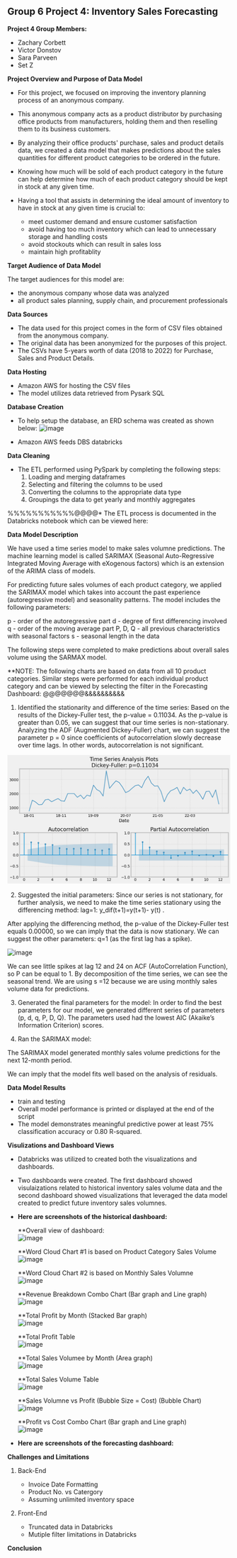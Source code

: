 ## __Group 6 Project 4: Inventory Sales Forecasting__ 

__Project 4 Group Members:__

* Zachary Corbett
* Victor Donstov
* Sara Parveen
* Set Z

__Project Overview and Purpose of Data Model__

* For this project, we focused on improving the inventory planning process of an anonymous company.
* This anonymous company acts as a product distributor by purchasing office products from manufacturers, holding them and then reselling them to its business customers.
* By analyzing their office products' purchase, sales and product details data, we created a data model that makes predictions about the sales quantities for different product categories to be ordered in the future. 
* Knowing how much will be sold of each product category in the future can help determine how much of each product category should be kept in stock at any given time.
* Having a tool that assists in determining the ideal amount of inventory to have in stock at any given time is crucial to:<br />

  - meet customer demand and ensure customer satisfaction<br />
  - avoid having too much inventory which can lead to unnecessary storage and handling costs<br />
  - avoid stockouts which can result in sales loss<br />
  - maintain high profitablity<br />

__Target Audience of Data Model__

The target audiences for this model are:<br />

  - the anonymous company whose data was analyzed<br />
  - all product sales planning, supply chain, and procurement professionals<br />

__Data Sources__

* The data used for this project comes in the form of CSV files obtained from the anonymous company. 
* The original data has been anonymized for the purposes of this project. 
* The CSVs have 5-years worth of data (2018 to 2022) for Purchase, Sales and Product Details.
      
__Data Hosting__ 

* Amazon AWS for hosting the CSV files 
* The model utilizes data retrieved from Pysark SQL 

__Database Creation__

* To help setup the database, an ERD schema was created as shown below:
 ![image](https://github.com/saraparveen26/project4-group6/assets/120427432/a322323f-8883-4384-9df9-e2639db790ca)

* Amazon AWS feeds DBS databricks  

__Data Cleaning__      

* The ETL performed using PySpark by completing the following steps:
    1) Loading and merging dataframes
    2) Selecting and filtering the columns to be used
    3) Converting the columns to the appropriate data type 
    4) Groupings the data to get yearly and monthly aggregates

%%%%%%%%%%%@@@@* The ETL process is documented in the Databricks notebook which can be viewed here:  

__Data Model Description__

We have used a time series model to make sales volumne predictions. The machine learning model is called SARIMAX (Seasonal Auto-Regressive Integrated Moving Average with eXogenous factors) which is an extension of the ARIMA class of models.

For predicting future sales volumes of each product category, we applied the SARIMAX model which takes into account the past experience (autoregressive model) and seasonality patterns. The model includes the following parameters:

p - order of the autoregressive part
d - degree of first differencing involved
q - order of the moving average part
P, D, Q - all previous characteristics with seasonal factors
s - seasonal length in the data

The following steps were completed to make predictions about overall sales volume using the SARMAX model. 

**NOTE: The following charts are based on data from all 10 product categories. Similar steps were performed for each individual product category and can be viewed by selecting the filter in the Forecasting Dashboard:  @@@@@@@&&&&&&&&&&

1.	Identified the stationarity and difference of the time series:
Based on the results of the Dickey-Fuller test, the p-value = 0.11034. As the p-value is greater than 0.05, we can suggest that our time series is non-stationary.  
Analyzing the ADF (Augmented Dickey-Fuller) chart, we can suggest the parameter p = 0 since coefficients of autocorrelation slowly decrease over time lags. In other words, autocorrelation is not significant.

![image](Images/Dashboard/Analysis/sales_analysis.png)


2.	Suggested the initial parameters:
Since our series is not stationary, for further analysis, we need to make the time series stationary using the differencing method:  lag=1: y_dif(t+1)=y(t+1)- y(t) .

After applying the differencing method, the p-value of the Dickey-Fuller test equals 0.00000, so we can imply that the data is now stationary. We can suggest the other parameters: q=1 (as the first lag has a spike).

 ![image](https://github.com/saraparveen26/project4-group6/assets/120427432/7fb664a8-9c50-406a-b474-28edcd1619cb)


We can see little spikes at lag 12 and 24 on ACF (AutoCorrelation Function), so P can be equal to 1.
By decomposition of the time series, we can see the seasonal trend. We are using s =12 because we are using monthly sales volume data for predictions.


 

3.	Generated the final parameters for the model: 
In order to find the best parameters for our model, we generated different series of parameters (p, d, q, P, D, Q). The parameters used had the lowest AIC (Akaike’s Information Criterion) scores.

4.	Ran the SARIMAX model:

The SARIMAX model generated monthly sales volume predictions for the next 12-month period.
 

We can imply that the model fits well based on the analysis of residuals.
   



 

__Data Model Results__

  * train and testing
  * Overall model performance is printed or displayed at the end of the script
   * The model demonstrates meaningful predictive power at least 75% classification accuracy or 0.80 R-squared.
   
__Visulizations and Dashboard Views__

  * Databricks was utilized to created both the visualizations and dashboards.
  * Two dashboards were created. The first dashboard showed visulaizations related to historical inventory sales volume data and the second dashboard showed visualizations that leveraged the data model created to predict future inventory sales volumnes.
  * __Here are screenshots of the historical dashboard:__<br />
  
    **Overall view of dashboard:<br />
        ![image](https://github.com/saraparveen26/project4-group6/assets/120427432/3e64a55f-3a69-43c3-ac98-0c62376706c7)

    **Word Cloud Chart #1 is based on Product Category Sales Volume<br />
        ![image](https://github.com/saraparveen26/project4-group6/assets/120427432/170fdd8e-5e4d-44d8-b0ff-6c0f1b7bc97d)

    **Word Cloud Chart #2 is based on Monthly Sales Volumne<br />
        ![image](https://github.com/saraparveen26/project4-group6/assets/120427432/d372b8f4-7a40-40f8-a0a6-4df4c4a8e1ac)

    **Revenue Breakdown Combo Chart (Bar graph and Line graph)<br />
        ![image](https://github.com/saraparveen26/project4-group6/assets/120427432/c12d212d-e77b-46b7-88e5-b0f7c11079d0)
        
    **Total Profit by Month (Stacked Bar graph)<br />
        ![image](https://github.com/saraparveen26/project4-group6/assets/120427432/d155b821-abc8-40e4-acf0-1ff66443d9f1)

    **Total Profit Table<br />
        ![image](https://github.com/saraparveen26/project4-group6/assets/120427432/dcdd8178-27f1-4d85-bb4b-d6439f16bbaa)

    **Total Sales Volumee by Month (Area graph)<br />
        ![image](https://github.com/saraparveen26/project4-group6/assets/120427432/bb486c66-c26e-445f-a172-778b3c9398af)

    **Total Sales Volume Table<br />
        ![image](https://github.com/saraparveen26/project4-group6/assets/120427432/e9c6d55a-8430-443b-8afc-a5d26eaf0586)

    **Sales Volumne vs Profit (Bubble Size = Cost) (Bubble Chart)<br />
        ![image](https://github.com/saraparveen26/project4-group6/assets/120427432/457a86f7-a486-4116-99cc-262f92ebbb13)

    **Profit vs Cost Combo Chart (Bar graph and Line graph)<br /> 
        ![image](https://github.com/saraparveen26/project4-group6/assets/120427432/cf192790-10de-420f-afba-4c7bfa6aed32)

  * __Here are screenshots of the forecasting dashboard:__<br />

__Challenges and Limitations__

1) Back-End<br />
      - Invoice Date Formatting
      - Product No. vs Catergory
      - Assuming unlimited inventory space
      
2) Front-End
      - Truncated data in Databricks
      - Mutiple filter limitations in Databricks

__Conclusion__
